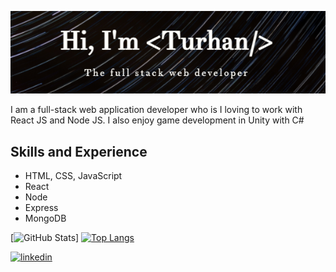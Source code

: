 ![Full-stack developer](https://github.com/TurhanErgene/TurhanErgene/blob/main/Banner.png)

I am a full-stack web application developer who is I loving to work with React JS and Node JS. I also enjoy game development in Unity with C#
 
## Skills and Experience
* HTML, CSS, JavaScript
* React
* Node
* Express
* MongoDB

[![GitHub Stats](https://github-readme-stats.vercel.app/api?username=turhanergene&theme=radical)] [![Top Langs](https://github-readme-stats.vercel.app/api/top-langs/?username=turhanergene&theme=radical)](https://github.com/anuraghazra/github-readme-stats)

[<img src='https://cdn.jsdelivr.net/npm/simple-icons@3.0.1/icons/linkedin.svg&theme=radical' alt='linkedin' height='40'>](https://www.linkedin.com/in/turhan-e-b25916113/) 
 
 
<!--


**TurhanErgene/TurhanErgene** is a ✨ _special_ ✨ repository because its `README.md` (this file) appears on your GitHub profile.

Here are some ideas to get you started:

- 🔭 I’m currently working on ...
- 🌱 I’m currently learning ...
- 👯 I’m looking to collaborate on ...
- 🤔 I’m looking for help with ...
- 💬 Ask me about ...
- 📫 How to reach me: ...
- 😄 Pronouns: ...
- ⚡ Fun fact: ...
-->
